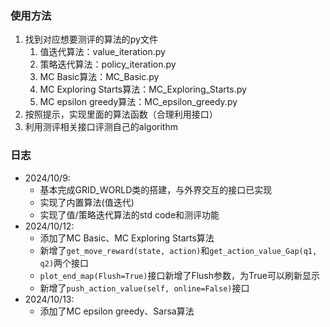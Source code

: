 ### 使用方法
1. 找到对应想要测评的算法的py文件
   1. 值迭代算法：value_iteration.py
   2. 策略迭代算法：policy_iteration.py
   3. MC Basic算法：MC_Basic.py
   4. MC Exploring Starts算法：MC_Exploring_Starts.py
   5. MC epsilon greedy算法：MC_epsilon_greedy.py
2. 按照提示，实现里面的算法函数（合理利用接口）
3. 利用测评相关接口评测自己的algorithm

### 日志
- 2024/10/9:
  - 基本完成GRID_WORLD类的搭建，与外界交互的接口已实现
  - 实现了内置算法(值迭代)
  - 实现了值/策略迭代算法的std code和测评功能
- 2024/10/12:
  - 添加了MC Basic、MC Exploring Starts算法
  - 新增了`get_move_reward(state, action)`和`get_action_value_Gap(q1, q2)`两个接口
  - `plot_end_map(Flush=True)`接口新增了Flush参数，为True可以刷新显示
  - 新增了`push_action_value(self, online=False)`接口
- 2024/10/13:
  - 添加了MC epsilon greedy、Sarsa算法